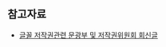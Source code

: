 ## 참고자료

* [글꼴 저작권관련 문광부 및 저작권위원회 회신글](https://www.hancom.com/board/noticeView.do?board_seq=3&artcl_seq=6117&pageInfo.page=&search_text)
